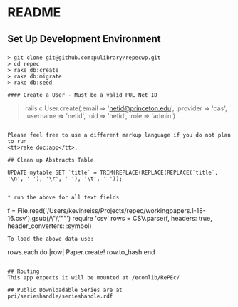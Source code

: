 # README

## Set Up Development Environment

###
```
> git clone git@github.com:pulibrary/repecwp.git
> cd repec
> rake db:create
> rake db:migrate
> rake db:seed

#### Create a User - Must be a valid PUL Net ID
```
> rails c
> User.create(:email => 'netid@princeton.edu', :provider => 'cas', :username => 'netid', :uid => 'netid', :role => 'admin')
```

Please feel free to use a different markup language if you do not plan to run
<tt>rake doc:app</tt>.

## Clean up Abstracts Table

UPDATE mytable SET `title` = TRIM(REPLACE(REPLACE(REPLACE(`title`, '\n', ' '), '\r', ' '), '\t', ' '));


* run the above for all text fields
```
f = File.read('/Users/kevinreiss/Projects/repec/workingpapers.1-18-16.csv').gsub(/\\"/,'""')
require 'csv'
rows = CSV.parse(f, headers: true, header_converters: :symbol)
```
To load the above data use:

```
rows.each do |row|
  Paper.create! row.to_hash
end
```

## Routing
This app expects it will be mounted at /econlib/RePEc/

## Public Downloadable Series are at
pri/serieshandle/serieshandle.rdf
